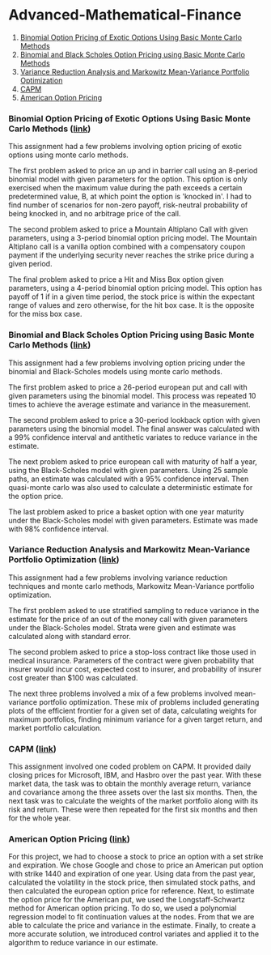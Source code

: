 # Advanced-Mathematical-Finance

1. [Binomial Option Pricing of Exotic Options Using Basic Monte Carlo Methods](#binomial-option-pricing-of-exotic-options-using-basic-monte-carlo-methods-link)
2. [Binomial and Black Scholes Option Pricing using Basic Monte Carlo Methods](#binomial-and-black-scholes-option-pricing-using-basic-monte-carlo-methods-link)
3. [Variance Reduction Analysis and Markowitz Mean-Variance Portfolio Optimization](#variance-reduction-analysis-and-markowitz-mean-variance-portfolio-optimization-link)
4. [CAPM](#capm-link)
5. [American Option Pricing](#american-option-pricing-link)

### Binomial Option Pricing of Exotic Options Using Basic Monte Carlo Methods ([link](https://github.com/rohitpenumarti/University-Projects/blob/master/Undergrad/PSTAT%20176/Homeworks/Homework%201/Penumarti.Rohit.HW1.ipynb))
This assignment had a few problems involving option pricing of exotic options using monte carlo methods.

The first problem asked to price an up and in barrier call using an 8-period binomial model with given parameters for the option. This option is only exercised when the maximum value during the path exceeds a certain predetermined value, B, at which point the option is 'knocked in'. I had to find number of scenarios for non-zero payoff, risk-neutral probability of being knocked in, and no arbitrage price of the call.

The second problem asked to price a Mountain Altiplano Call with given parameters, using a 3-period binomial option pricing model. The Mountain Altiplano call is a vanilla option combined with a compensatory coupon payment if the underlying security never reaches the strike price during a given period.

The final problem asked to price a Hit and Miss Box option given parameters, using a 4-period binomial option pricing model. This option has payoff of 1 if in a given time period, the stock price is within the expectant range of values and zero otherwise, for the hit box case. It is the opposite for the miss box case.

### Binomial and Black Scholes Option Pricing using Basic Monte Carlo Methods ([link](https://github.com/rohitpenumarti/University-Projects/blob/master/Undergrad/PSTAT%20176/Homeworks/Homework%202/Penumarti.Rohit.HW2.ipynb))
This assignment had a few problems involving option pricing under the binomial and Black-Scholes models using monte carlo methods.

The first problem asked to price a 26-period european put and call with given parameters using the binomial model. This process was repeated 10 times to achieve the average estimate and variance in the measurement.

The second problem asked to price a 30-period lookback option with given parameters using the binomial model. The final answer was calculated with a 99% confidence interval and antithetic variates to reduce variance in the estimate.

The next problem asked to price european call with maturity of half a year, using the Black-Scholes model with given parameters. Using 25 sample paths, an estimate was calculated with a 95% confidence interval. Then quasi-monte carlo was also used to calculate a deterministic estimate for the option price.

The last problem asked to price a basket option with one year maturity under the Black-Scholes model with given parameters. Estimate was made with 98% confidence interval.

### Variance Reduction Analysis and Markowitz Mean-Variance Portfolio Optimization ([link](https://github.com/rohitpenumarti/University-Projects/blob/master/Undergrad/PSTAT%20176/Homeworks/Homework%203/Penumarti.Rohit.HW3.ipynb))
This assignment had a few problems involving variance reduction techniques and monte carlo methods, Markowitz Mean-Variance portfolio optimization.

The first problem asked to use stratified sampling to reduce variance in the estimate for the price of an out of the money call with given parameters under the Black-Scholes model. Strata were given and estimate was calculated along with standard error.

The second problem asked to price a stop-loss contract like those used in medical insurance. Parameters of the contract were given probability that insurer would incur cost, expected cost to insurer, and probability of insurer cost greater than $100 was calculated.

The next three problems involved a mix of a few problems involved mean-variance portfolio optimization. These mix of problems included generating plots of the efficient frontier for a given set of data, calculating weights for maximum portfolios, finding minimum variance for a given target return, and market portfolio calculation.

### CAPM ([link](https://github.com/rohitpenumarti/University-Projects/blob/master/Undergrad/PSTAT%20176/Homeworks/Homework%204/Penumarti.Rohit.HW4.ipynb))
This assignment involved one coded problem on CAPM. It provided daily closing prices for Microsoft, IBM, and Hasbro over the past year. With these market data, the task was to obtain the monthly average return, variance and covariance among the three assets over the last six months. Then, the next task was to calculate the weights of the market portfolio along with its risk and return. These were then repeated for the first six months and then for the whole year.

### American Option Pricing ([link](https://github.com/rohitpenumarti/University-Projects/blob/master/Undergrad/PSTAT%20176/Final%20Project%20Report.ipynb))
For this project, we had to choose a stock to price an option with a set strike and expiration. We chose Google and chose to price an American put option with strike 1440 and expiration of one year. Using data from the past year, calculated the volatility in the stock price, then simulated stock paths, and then calculated the european option price for reference. Next, to estimate the option price for the American put, we used the Longstaff-Schwartz method for American option pricing. To do so, we used a polynomial regression model to fit continuation values at the nodes. From that we are able to calculate the price and variance in the estimate. Finally, to create a more accurate solution, we introduced control variates and applied it to the algorithm to reduce variance in our estimate.
